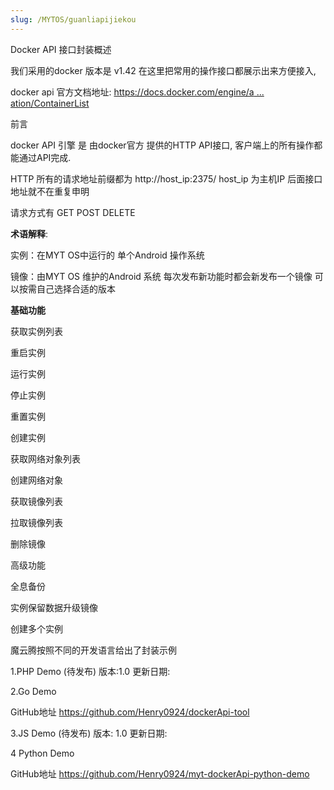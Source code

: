 ```yaml
---
slug: /MYTOS/guanliapijiekou
---
```

Docker API 接口封装概述

我们采用的docker 版本是 v1.42 在这里把常用的操作接口都展示出来方便接入,

docker api 官方文档地址: [https://docs.docker.com/engine/a ... ation/ContainerList](https://docs.docker.com/engine/api/v1.42/#tag/Container/operation/ContainerList)

前言

docker API 引擎 是 由docker官方 提供的HTTP API接口, 客户端上的所有操作都能通过API完成.

HTTP 所有的请求地址前缀都为 http://host_ip:2375/ host_ip 为主机IP 后面接口地址就不在重复申明

请求方式有 GET POST DELETE

**术语解释**:

实例：在MYT OS中运行的 单个Android 操作系统

镜像：由MYT OS 维护的Android 系统 每次发布新功能时都会新发布一个镜像 可以按需自己选择合适的版本

**基础功能**

获取实例列表

重启实例

运行实例

停止实例

重置实例

创建实例

获取网络对象列表

创建网络对象

获取镜像列表

拉取镜像列表

删除镜像

高级功能

全息备份

实例保留数据升级镜像

创建多个实例

魔云腾按照不同的开发语言给出了封装示例

1.PHP Demo (待发布) 版本:1.0 更新日期:

2.Go Demo

GitHub地址 https://github.com/Henry0924/dockerApi-tool

3.JS Demo (待发布) 版本: 1.0 更新日期:

4 Python Demo

GitHub地址 https://github.com/Henry0924/myt-dockerApi-python-demo